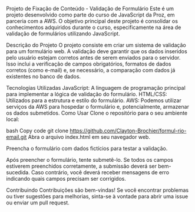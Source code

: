 Projeto de Fixação de Conteúdo - Validação de Formulário
Este é um projeto desenvolvido como parte do curso de JavaScript da Proz, em parceria com a AWS. O objetivo principal deste projeto é consolidar os conhecimentos adquiridos durante o curso, especificamente na área de validação de formulários utilizando JavaScript.

Descrição do Projeto
O projeto consiste em criar um sistema de validação para um formulário web. A validação deve garantir que os dados inseridos pelo usuário estejam corretos antes de serem enviados para o servidor. Isso inclui a verificação de campos obrigatórios, formatos de dados corretos (como e-mail) e, se necessário, a comparação com dados já existentes no banco de dados.

Tecnologias Utilizadas
JavaScript: A linguagem de programação principal para implementar a lógica de validação do formulário.
HTML/CSS: Utilizados para a estrutura e estilo do formulário.
AWS: Podemos utilizar serviços da AWS para hospedar o formulário e, potencialmente, armazenar os dados submetidos.
Como Usar
Clone o repositório para o seu ambiente local:

bash
Copy code
git clone https://github.com/Clayton-Brochier/formul-rio-email.git
Abra o arquivo index.html em seu navegador web.

Preencha o formulário com dados fictícios para testar a validação.

Após preencher o formulário, tente submetê-lo. Se todos os campos estiverem preenchidos corretamente, a submissão deverá ser bem-sucedida. Caso contrário, você deverá receber mensagens de erro indicando quais campos precisam ser corrigidos.

Contribuindo
Contribuições são bem-vindas! Se você encontrar problemas ou tiver sugestões para melhorias, sinta-se à vontade para abrir uma issue ou enviar um pull request.

